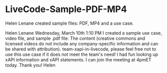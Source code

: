 # LiveCode-Sample-PDF-MP4
Helen Lenane created sample files: PDF, MP4 and a use case.

Helen Lenane Wednesday, March 10th 1:10 PM
I created a sample use case, video file, and sample .pdf file. The content (creative commons and licensed videos do not include any company-specific information and can be shared with attribution). team-xapi-in-livecode, please feel free not to use this use case if it does not meet the team's need! I had fun looking up xAPI information and xAPI statements. I can join the meeting at 4pmET today. Thank you! Helen

